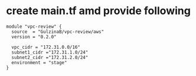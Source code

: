 # create main.tf amd provide following

```hcl
module "vpc-review" {
  source  = "GulzinaB/vpc-review/aws"
  version = "0.2.0"
  
  vpc_cidr = "172.31.0.0/16"
  subnet1_cidr ="172.31.1.0/24"
  subnet2_cidr ="172.31.2.0/24"
  environment = "stage"
}
```